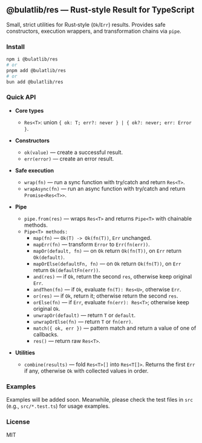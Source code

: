 ## @bulatlib/res — Rust‑style Result for TypeScript

Small, strict utilities for Rust‑style (`Ok`/`Err`) results. Provides safe constructors, execution wrappers, and transformation chains via `pipe`.

### Install

```bash
npm i @bulatlib/res
# or
pnpm add @bulatlib/res
# or
bun add @bulatlib/res
```

### Quick API

- **Core types**
  - `Res<T>`: union `{ ok: T; err?: never } | { ok?: never; err: Error }`.

- **Constructors**
  - `ok(value)` — create a successful result.
  - `err(error)` — create an error result.

- **Safe execution**
  - `wrap(fn)` — run a sync function with try/catch and return `Res<T>`.
  - `wrapAsync(fn)` — run an async function with try/catch and return `Promise<Res<T>>`.

- **Pipe**
  - `pipe.from(res)` — wraps `Res<T>` and returns `Pipe<T>` with chainable methods.
  - `Pipe<T> methods:`
    - `map(fn)` — `Ok(T) -> Ok(fn(T))`, `Err` unchanged.
    - `mapErr(fn)` — transform `Error` to `Err(fn(err))`.
    - `mapOr(default, fn)` — on `Ok` return `Ok(fn(T))`, on `Err` return `Ok(default)`.
    - `mapOrElse(defaultFn, fn)` — on `Ok` return `Ok(fn(T))`, on `Err` return `Ok(defaultFn(err))`.
    - `and(res)` — if `Ok`, return the second `res`, otherwise keep original `Err`.
    - `andThen(fn)` — if `Ok`, evaluate `fn(T): Res<U>`, otherwise `Err`.
    - `or(res)` — if `Ok`, return it; otherwise return the second `res`.
    - `orElse(fn)` — if `Err`, evaluate `fn(err): Res<T>`; otherwise keep original `Ok`.
    - `unwrapOr(default)` — return `T` or `default`.
    - `unwrapOrElse(fn)` — return `T` or `fn(err)`.
    - `match({ ok, err })` — pattern match and return a value of one of callbacks.
    - `res()` — return raw `Res<T>`.

- **Utilities**
  - `combine(results)` — fold `Res<T>[]` into `Res<T[]>`. Returns the first `Err` if any, otherwise `Ok` with collected values in order.

### Examples

Examples will be added soon. Meanwhile, please check the test files in `src` (e.g., `src/*.test.ts`) for usage examples.

### License

MIT

